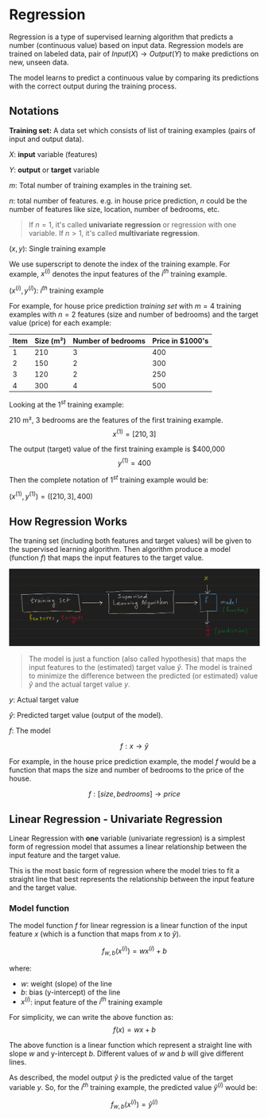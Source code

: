 # Regression

Regression is a type of supervised learning algorithm that predicts a number (continuous value) based on input data. Regression models are trained on labeled data, pair of $Input(X) \rightarrow Output(Y)$ to make predictions on new, unseen data.

The model learns to predict a continuous value by comparing its predictions with the correct output during the training process.

## Notations
**Training set:** A data set which consists of list of training examples (pairs of input and output data).

$X$: **input** variable (features)

$Y$: **output** or **target** variable

$m$: Total number of training examples in the training set.

$n$: total number of features. e.g. in house price prediction, $n$ could be the number of features like size, location, number of bedrooms, etc.
> If $n=1$, it's called **univariate regression** or regression with one variable. If $n>1$, it's called **multivariate regression**.

$(x, y)$: Single training example

We use superscript to denote the index of the training example. For example, $x^{(i)}$ denotes the input features of the $i^{th}$ training example.

$(x^{(i)}, y^{(i)})$: $i^{th}$ training example

For example, for house price prediction _training set_ with $m = 4$ training examples with $n = 2$ features (size and number of bedrooms) and the target value (price) for each example:

Item | Size (m²) | Number of bedrooms | Price in $1000's|
| ---| --- | --- | --- |
| 1 | 210 | 3 | 400 |
| 2 | 150 | 2 | 300 |
| 3 | 120 | 2 | 250 |
| 4 | 300 | 4 | 500 |


Looking at the $1^{st}$ training example:

210 m², 3 bedrooms are the features of the first training example.
$$x^{(1)} = [210, 3]$$

The output (target) value of the first training example is $400,000
$$y^{(1)} = 400$$

Then the complete notation of $1^{st}$ training example would be:

$(x^{(1)}, y^{(1)}) = ([210, 3], 400)$

## How Regression Works

The traning set (including both features and target values) will be given to the supervised learning algorithm. Then algorithm produce a model (function $f$) that maps the input features to the target value.

![Regression](images/regression1.png)

> The model is just a function (also called hypothesis) that maps the input features to the (estimated) target value $\hat{y}$. The model is trained to minimize the difference between the predicted (or estimated) value $\hat{y}$ and the actual target value $y$.


$y$: Actual target value

$\hat{y}$: Predicted target value (output of the model).

$f$: The model

$$f: x \rightarrow \hat{y}$$


For example, in the house price prediction example, the model $f$ would be a function that maps the size and number of bedrooms to the price of the house.

$$f: [size, bedrooms] \rightarrow price$$


## Linear Regression - Univariate Regression
Linear Regression with **one** variable (univariate regression) is a simplest form of regression model that assumes a linear relationship between the input feature and the target value.

This is the most basic form of regression where the model tries to fit a straight line that best represents the relationship between the input feature and the target value.


### Model function
The model function $f$ for linear regression is a linear function of the input feature $x$ (which is a function that maps from $x$ to $\hat{y}$).

$$f_{w,b}(x^{(i)}) = wx^{(i)} + b$$

where:
- $w$: weight (slope) of the line
- $b$: bias (y-intercept) of the line
- $x^{(i)}$: input feature of the $i^{th}$ training example

For simplicity, we can write the above function as:
$$f(x) = wx + b$$

The above function is a linear function which represent a straight line with slope $w$ and y-intercept $b$. Different values of $w$ and $b$ will give different lines.

As described, the model output $\hat{y}$ is the predicted value of the target variable $y$. So, for the $i^{th}$ training example, the predicted value $\hat{y}^{(i)}$ would be:

$$f_{w,b}(x^{(i)})= \hat{y}^{(i)}$$
